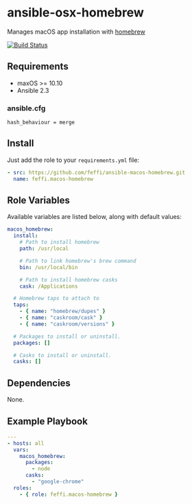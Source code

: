# ansible-osx-homebrew

Manages macOS app installation with [homebrew](https://brew.sh)

[![Build Status](https://travis-ci.org/feffi/ansible-macos-homebrew.svg?branch=master)](https://travis-ci.org/feffi/ansible-homebrew)

## Requirements

* maxOS >= 10.10
* Ansible 2.3

### ansible.cfg
```
hash_behaviour = merge
```

## Install
Just add the role to your ``requirements.yml`` file:
```yaml
- src: https://github.com/feffi/ansible-macos-homebrew.git
  name: feffi.macos-homebrew
```

## Role Variables

Available variables are listed below, along with default values:

```yaml
macos_homebrew:
  install:
    # Path to install homebrew
    path: /usr/local

    # Path to link homebrew's brew command
    bin: /usr/local/bin

    # Path to install homebrew casks
    cask: /Applications

  # Homebrew taps to attach to
  taps:
    - { name: "homebrew/dupes" }
    - { name: "caskroom/cask" }
    - { name: "caskroom/versions" }

  # Packages to install or uninstall.
  packages: []

  # Casks to install or uninstall.
  casks: []
```

## Dependencies
None.

## Example Playbook

```yaml
---
- hosts: all
  vars:
    macos_homebrew:
      packages:
        - node
      casks:
        - "google-chrome"
  roles:
    - { role: feffi.macos-homebrew }
```
